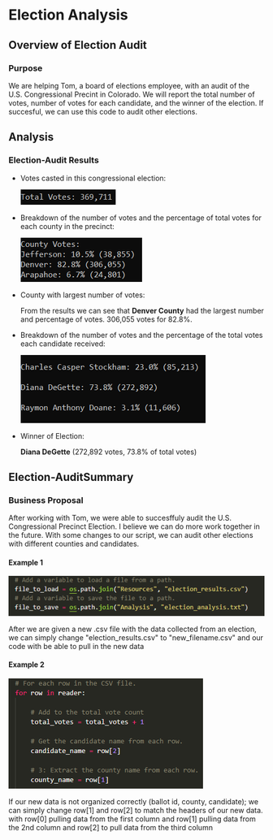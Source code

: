 # Election Analysis

## Overview of Election Audit

### Purpose

We are helping Tom, a board of elections employee, with an audit of the U.S. Congressional Precint in Colorado. We will report the total number of votes, number of votes for each candidate, and the winner of the election. If succesful, we can use this code to audit other elections.


## Analysis

### Election-Audit Results
- Votes casted in this congressional election:
 
  ![Chart](Resources/total_votes.PNG)


- Breakdown of the number of votes and the percentage of total votes for each county in the precinct:
 
  ![Chart](Resources/county_votes.PNG)


- County with largest number of votes:

  From the results we can see that **Denver County** had the largest number and percentage of votes. 306,055 votes for 82.8%. 
 

- Breakdown of the number of votes and the percentage of the total votes each candidate received:

  ![Chart](Resources/candidate_votes.PNG)


- Winner of Election:

  **Diana DeGette** (272,892 votes, 73.8% of total votes)






## Election-AuditSummary

### Business Proposal
After working with Tom, we were able to succesffuly audit the U.S. Congressional Precinct Election. I believe we can do more work together in the future. With some changes to our script, we can audit other elections with different counties and candidates.

#### Example 1
![Chart](Resources/code1.PNG)

After we are given a new .csv file with the data collected from an election, we can simply change "election_results.csv" to "new_filename.csv" and our code with be able to pull in the new data

#### Example 2
![Chart](Resources/code2.PNG)

If our new data is not organized correctly (ballot id, county, candidate); we can simply change row[1] and row[2] to match the headers of our new data. with row[0] pulling data from the first column and row[1] pulling data from the 2nd column and row[2] to pull data from the third column
